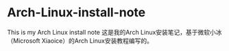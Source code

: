 # Arch-Linux-install-note
This is my Arch Linux install note
这是我的Arch Linux安装笔记，基于微软小冰（Microsoft Xiaoice）的Arch Linux安装教程编写的。

